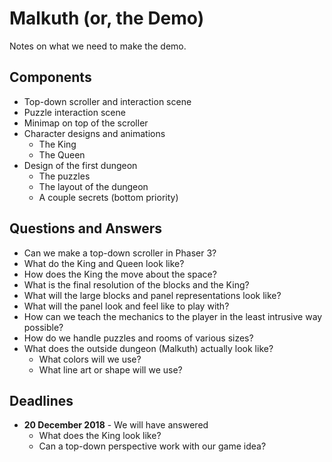 # Malkuth (or, the Demo)

Notes on what we need to make the demo.

## Components

* Top-down scroller and interaction scene
* Puzzle interaction scene
* Minimap on top of the scroller
* Character designs and animations
	* The King
	* The Queen
* Design of the first dungeon
	* The puzzles
	* The layout of the dungeon
	* A couple secrets (bottom priority)

## Questions and Answers

* Can we make a top-down scroller in Phaser 3?
* What do the King and Queen look like?
* How does the King the move about the space?
* What is the final resolution of the blocks and the King?
* What will the large blocks and panel representations look like?
* What will the panel look and feel like to play with?
* How can we teach the mechanics to the player in the least intrusive way possible?
* How do we handle puzzles and rooms of various sizes?
* What does the outside dungeon (Malkuth) actually look like?
	* What colors will we use?
	* What line art or shape will we use?

## Deadlines

* **20 December 2018** - We will have answered
	* What does the King look like?
	* Can a top-down perspective work with our game idea?